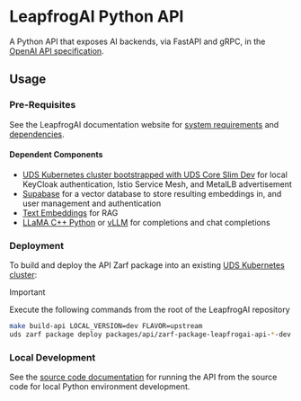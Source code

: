 # LeapfrogAI Python API

A Python API that exposes AI backends, via FastAPI and gRPC, in the [OpenAI API specification](https://platform.openai.com/docs/api-reference).

## Usage

### Pre-Requisites

See the LeapfrogAI documentation website for [system requirements](https://docs.leapfrog.ai/docs/local-deploy-guide/requirements/) and [dependencies](https://docs.leapfrog.ai/docs/local-deploy-guide/dependencies/).

#### Dependent Components

- [UDS Kubernetes cluster bootstrapped with UDS Core Slim Dev](../k3d-gpu/README.md) for local KeyCloak authentication, Istio Service Mesh, and MetalLB advertisement
- [Supabase](../supabase/README.md) for a vector database to store resulting embeddings in, and user management and authentication
- [Text Embeddings](../text-embeddings/README.md) for RAG
- [LLaMA C++ Python](../llama-cpp-python/README.md) or [vLLM](../vllm/README.md) for completions and chat completions

### Deployment

To build and deploy the API Zarf package into an existing [UDS Kubernetes cluster](../k3d-gpu/README.md):

> [!IMPORTANT]
> Execute the following commands from the root of the LeapfrogAI repository

```bash
make build-api LOCAL_VERSION=dev FLAVOR=upstream
uds zarf package deploy packages/api/zarf-package-leapfrogai-api-*-dev.tar.zst --confirm
```

### Local Development

See the [source code documentation](../../src/leapfrogai_api/README.md) for running the API from the source code for local Python environment development.
